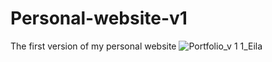 # Personal-website-v1
The first version of my personal website
![Portfolio_v 1 1_Eila](https://github.com/neospidey/Personal-website-v1/assets/112655295/e9597838-cbe8-44c6-9317-c61c2248efc2)
